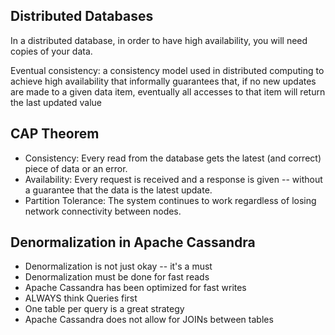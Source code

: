 ## Distributed Databases
In a distributed database, in order to have high availability, you will need copies of your data.

Eventual consistency: a consistency model used in distributed computing to achieve high availability that informally guarantees that, if no new updates are made to a given data item, eventually all accesses to that item will return the last updated value
## CAP Theorem
- Consistency: Every read from the database gets the latest (and correct) piece of data or an error.
- Availability: Every request is received and a response is given -- without a guarantee that the data is the latest update.
- Partition Tolerance: The system continues to work regardless of losing network connectivity between nodes.

## Denormalization in Apache Cassandra
- Denormalization is not just okay -- it's a must
- Denormalization must be done for fast reads
- Apache Cassandra has been optimized for fast writes
- ALWAYS think Queries first
- One table per query is a great strategy
- Apache Cassandra does not allow for JOINs between tables
